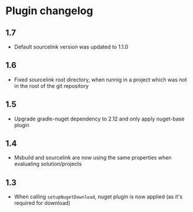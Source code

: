Plugin changelog
====================
1.7
------
* Default sourcelink version was updated to 1.1.0

1.6
-------
* Fixed sourcelink root directory, when runnig in a project which was not in the root of the git repository

1.5
-------
* Upgrade gradle-nuget dependency to 2.12 and only apply nuget-base plugin

1.4
-------
* Msbuild and sourcelink are now using the same properties when evaluating solution/projects

1.3
-------
* When calling `setupNugetDownload`, nuget plugin is now applied (as it's required for download)


